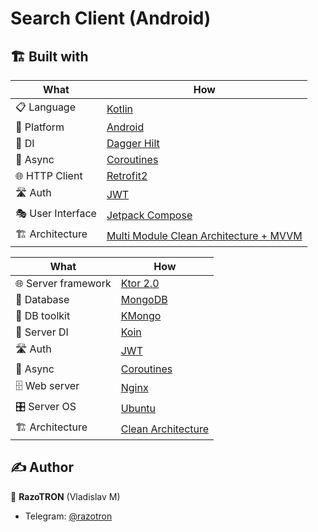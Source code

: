 #  Search Client (Android)

## 🏗️️ Built with

| What              | How                                                                               |
|-------------------|-----------------------------------------------------------------------------------|
| 📋 Language      | [Kotlin](https://kotlinlang.org/)                                                   |
| 🧠 Platform      | [Android](https://ru.wikipedia.org/wiki/Android_SDK)                              |
| 💉 DI             | [Dagger Hilt](https://dagger.dev/hilt/)                                  |
| 🌊 Async          | [Coroutines](https://kotlinlang.org/docs/coroutines-overview.html)                |
| 🌐 HTTP Client    | [Retrofit2](https://square.github.io/retrofit/)                                    |
| 🛣️ Auth          | [JWT](https://jwt.io/)                                                            |
| 🎭 User Interface | [Jetpack Compose](https://developer.android.com/jetpack/compose)                |
| 🏗 Architecture   | [Multi Module Clean Architecture + MVVM](https://developer.android.com/topic/architecture)  |

| What              | How                                                                               |
|-------------------|-----------------------------------------------------------------------------------|
| 🌐 Server framework        | [Ktor 2.0](https://github.com/ktorio/ktor)                                        |
| 💾 Database         | [MongoDB](https://www.mongodb.com/)                                                  |
| 📄 DB toolkit     | [KMongo](https://litote.org/kmongo/)                                                  |
| 💉 Server DI      | [Koin](https://github.com/InsertKoinIO/koin)                                  |  
| 🛣️ Auth          | [JWT](https://jwt.io/)                                                            |
| 🌊 Async          | [Coroutines](https://kotlinlang.org/docs/coroutines-overview.html)                |
| 🗄️ Web server     | [Nginx](https://github.com/InsertKoinIO/koin)                                      | 
| 🎛️ Server OS      | [Ubuntu](https://ru.wikipedia.org/wiki/Android_SDK)                               |  
| 🏗 Architecture   | [Clean Architecture]()                                                           |

## ✍️ Author

👤 **RazoTRON** (Vladislav M)

* Telegram: <a href="https://t.me/razotron" target="_blank">@razotron</a>
